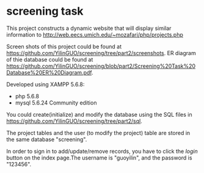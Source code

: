 # screening task
This project constructs a dynamic website that will display similar information to
http://web.eecs.umich.edu/~mozafari/php/projects.php

Screen shots of this project could be found at https://github.com/YilinGUO/screening/tree/part2/screenshots.
ER diagram of thie database could be found at https://github.com/YilinGUO/screening/blob/part2/Screening%20Task%20Database%20ER%20Diagram.pdf.


Developed using XAMPP 5.6.8:
- php 5.6.8
- mysql 5.6.24 Community edition

You could create(initialize) and modify the database using the SQL files in https://github.com/YilinGUO/screening/tree/part2/sql.

The project tables and the user (to modify the project) table are stored in the same database "screening". 

In order to sign in to add/update/remove records, you have to click the *login* button on the index page.The username is "guoyilin", and the password is "123456".

